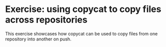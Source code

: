 # Exercise: using copycat to copy files across repositories

This exercise showcases how copycat can be used to copy files from one
repository into another on push.